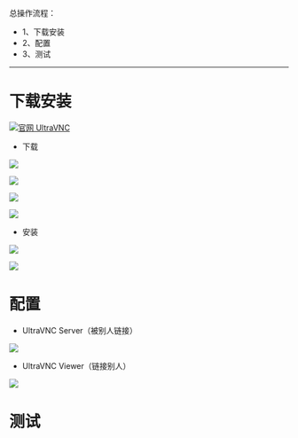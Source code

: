 总操作流程：
- 1、下载安装
- 2、配置
- 3、测试

***

# 下载安装

[![](https://img.shields.io/badge/官网-UltraVNC-red.svg "官网 UltraVNC")](http://www.uvnc.com/)

- 下载

![](image/1-1.png)

![](image/1-2.png)

![](image/1-3.png)

![](image/1-4.png)

- 安装

![](image/1-5.png)

![](image/1-6.png)

# 配置

- UltraVNC Server（被别人链接）

![](image/1-7.png)

- UltraVNC Viewer（链接别人）

![](image/1-8.png)

# 测试